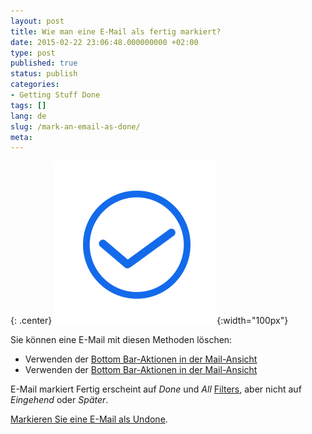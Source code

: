 ```yaml
---
layout: post
title: Wie man eine E-Mail als fertig markiert?
date: 2015-02-22 23:06:48.000000000 +02:00
type: post
published: true
status: publish
categories:
- Getting Stuff Done
tags: []
lang: de
slug: /mark-an-email-as-done/
meta:
---
```

{: .center}
![Done](/assets/ic_action_done.png){:width="100px"}


Sie können eine E-Mail mit diesen Methoden löschen:

* Verwenden der [Bottom Bar-Aktionen in der Mail-Ansicht](/bottom-bar-options-type-mail/)
* Verwenden der [Bottom Bar-Aktionen in der Mail-Ansicht](/bottom-bar-options-type-mail/)

E-Mail markiert Fertig erscheint auf *Done* und *All* [Filters](/top-bar-left-triangle-menu/), aber nicht auf *Eingehend* oder *Später*.

[Markieren Sie eine E-Mail als Undone](/marked-as-done-return-inbox/).
